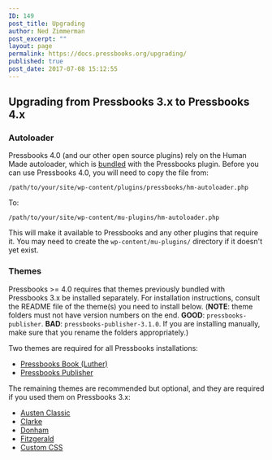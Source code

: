 ```yaml
---
ID: 149
post_title: Upgrading
author: Ned Zimmerman
post_excerpt: ""
layout: page
permalink: https://docs.pressbooks.org/upgrading/
published: true
post_date: 2017-07-08 15:12:55
---
```

## Upgrading from Pressbooks 3.x to Pressbooks 4.x

### Autoloader

Pressbooks 4.0 (and our other open source plugins) rely on the Human Made autoloader, which is [bundled][1] with the Pressbooks plugin. Before you can use Pressbooks 4.0, you will need to copy the file from:

`/path/to/your/site/wp-content/plugins/pressbooks/hm-autoloader.php`

To:

`/path/to/your/site/wp-content/mu-plugins/hm-autoloader.php`

This will make it available to Pressbooks and any other plugins that require it. You may need to create the `wp-content/mu-plugins/` directory if it doesn't yet exist.

### Themes

Pressbooks >= 4.0 requires that themes previously bundled with Pressbooks 3.x be installed separately. For installation instructions, consult the README file of the theme(s) you need to install below. (**NOTE**: theme folders must not have version numbers on the end. **GOOD**: `pressbooks-publisher`. **BAD**: `pressbooks-publisher-3.1.0`. If you are installing manually, make sure that you rename the folders appropriately.)

Two themes are required for all Pressbooks installations:

*   [Pressbooks Book (Luther)][2]
*   [Pressbooks Publisher][3]

The remaining themes are recommended but optional, and they are required if you used them on Pressbooks 3.x:

*   [Austen Classic][4]
*   [Clarke][5]
*   [Donham][6]
*   [Fitzgerald][7]
*   [Custom CSS][8]

 [1]: https://github.com/pressbooks/pressbooks/blob/dev/hm-autoloader.php
 [2]: https://github.com/pressbooks/pressbooks-book
 [3]: https://github.com/pressbooks/pressbooks-publisher
 [4]: https://github.com/pressbooks/pressbooks-austenclassic
 [5]: https://github.com/pressbooks/pressbooks-clarke
 [6]: https://github.com/pressbooks/pressbooks-donham
 [7]: https://github.com/pressbooks/pressbooks-fitzgerald
 [8]: https://github.com/pressbooks/pressbooks-custom-css